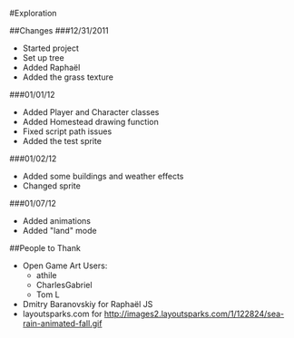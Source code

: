 #Exploration

##Changes
###12/31/2011
* Started project
* Set up tree
* Added Raphaël
* Added the grass texture

###01/01/12
* Added Player and Character classes
* Added Homestead drawing function
* Fixed script path issues
* Added the test sprite

###01/02/12
* Added some buildings and weather effects
* Changed sprite

###01/07/12
* Added animations
* Added "land" mode

##People to Thank
* Open Game Art Users:
  * athile
  * CharlesGabriel
  * Tom L
* Dmitry Baranovskiy for Raphaël JS
* layoutsparks.com for http://images2.layoutsparks.com/1/122824/sea-rain-animated-fall.gif